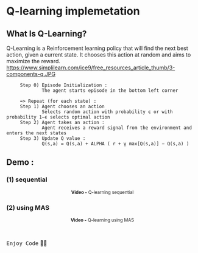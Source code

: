 # Q-learning implemetation 

## What Is Q-Learning?
Q-Learning is a Reinforcement learning policy that will find the next best action, given a current state. It chooses this action at random and aims to maximize the reward.
https://www.simplilearn.com/ice9/free_resources_article_thumb/3-components-q.JPG

```
     Step 0) Episode Initialization : 
             The agent starts episode in the bottom left corner

     => Repeat (for each state) :
     Step 1) Agent chooses an action
             Selects random action with probability ϵ or with probability 1−ϵ selects optimal action
     Step 2) Agent takes an action :
             Agent receives a reward signal from the environment and enters the next states
     Step 3) Update Q value :
             Q(s,a) = Q(s,a) + ALPHA ( r + γ max[Q(s,a)] − Q(s,a) )
```

## Demo :
### (1) sequential

<div align="center">
       <p>
       <sup>  <strong>Video -</strong> Q-learning sequential</sup>
       </p>
</div>

### (2) using MAS

<div align="center">
       <p>
       <sup>  <strong>Video -</strong> Q-learning using MAS</sup>
       </p>
</div>

<br>

<kbd>Enjoy Code</kbd> 👨‍💻
